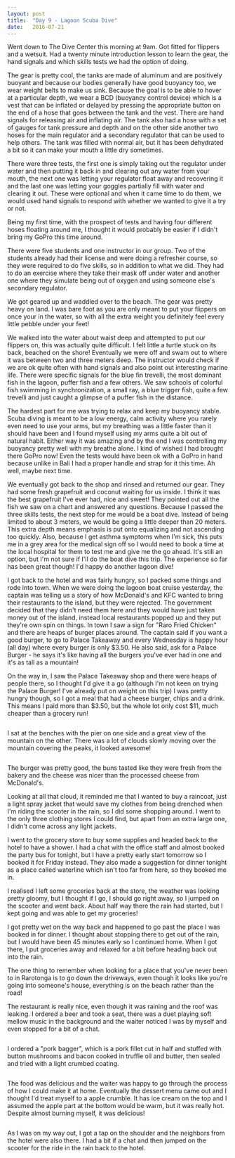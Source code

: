 ```yaml
---
layout: post
title:  "Day 9 - Lagoon Scuba Dive"
date:   2016-07-21
---
```


Went down to The Dive Center this morning at 9am. Got fitted for flippers and a wetsuit.
Had a twenty minute introduction lesson to learn the gear, the hand signals and which skills tests we had the option of doing.

The gear is pretty cool, the tanks are made of aluminum and are positively buoyant and because our bodies generally have good buoyancy too, we wear weight belts to make us sink. Because the goal is to be able to hover at a particular depth, we wear a BCD (buoyancy control device) which is a vest that can be inflated or delayed by pressing the appropriate button on the end of a hose that goes between the tank and the vest. There are hand signals for releasing air and inflating air. The tank also had a hose with a set of gauges for tank pressure and depth and on the other side another two hoses for the main regulator and a secondary regulator that can be used to help others.
The tank was filled with normal air, but it has been dehydrated a bit so it can make your mouth a little dry sometimes.

There were three tests, the first one is simply taking out the regulator under water and then putting it back in and clearing out any water from your mouth, the next one was letting your regulator float away and recovering it and the last one was letting your goggles partially fill with water and clearing it out.
These were optional and when it came time to do them, we would used hand signals to respond with whether we wanted to give it a try or not.

Being my first time, with the prospect of tests and having four different hoses floating around me, I thought it would probably be easier if I didn't bring my GoPro this time around.

There were five students and one instructor in our group. Two of the students already had their license and were doing a refresher course, so they were required to do five skills, so in addition to what we did. They had to do an exercise where they take their mask off under water and another one where they simulate being out of oxygen and using someone else's secondary regulator.

We got geared up and waddled over to the beach. The gear was pretty heavy on land. I was bare foot as you are only meant to put your flippers on once your in the water, so with all the extra weight you definitely feel every little pebble under your feet!

We walked into the water about waist deep and attempted to put our flippers on, this was actually quite difficult. I felt little a turtle stuck on its back, beached on the shore! Eventually we were off and swam out to where it was between two and three meters deep. The instructor would check if we are ok quite often with hand signals and also point out interesting marine life. There were specific signals for the blue fin trevelli, the most dominant fish in the lagoon, puffer fish and a few others. We saw schools of colorful fish swimming in synchronization, a small ray, a blue trigger fish, quite a few trevelli and just caught a glimpse of a puffer fish in the distance.

The hardest part for me was trying to relax and keep my buoyancy stable. Scuba diving is meant to be a low energy, calm activity where you rarely even need to use your arms, but my breathing was a little faster than it should have been and I found myself using my arms quite a bit out of natural habit. Either way it was amazing and by the end I was controlling my buoyancy pretty well with my breathe alone. I kind of wished I had brought there GoPro now! Even the tests would have been ok with a GoPro in hand because unlike in Bali I had a proper handle and strap for it this time. Ah well, maybe next time.

We eventually got back to the shop and rinsed and returned our gear. They had some fresh grapefruit and coconut waiting for us inside. I think it was the best grapefruit I've ever had, nice and sweet! They pointed out all the fish we saw on a chart and answered any questions.
Because I passed the three skills tests, the next step for me would be a boat dive. Instead of being limited to about 3 meters, we would be going a little deeper than 20 meters. This extra depth means emphasis is put onto equalizing and not ascending too quickly. Also, because I get asthma symptoms when I'm sick, this puts me in a grey area for the medical sign off so I would need to book a time at the local hospital for them to test me and give me the go ahead. It's still an option, but I'm not sure if I'll do the boat dive this trip. The experience so far has been great though! I'd happy do another lagoon dive!

I got back to the hotel and was fairly hungry, so I packed some things and rode into town. When we were doing the lagoon boat cruise yesterday, the captain was telling us a story of how McDonald's and KFC wanted to bring their restaurants to the island, but they were rejected. The government decided that they didn't need them here and they would have just taken money out of the island, instead local restaurants popped up and they put they're own spin on things. In town I saw a sign for "Raro Fried Chicken" and there are heaps of burger places around. The captain said if you want a good burger, to go to Palace Takeaway and every Wednesday is happy hour (all day) where every burger is only $3.50. He also said, ask for a Palace Burger - he says it's like having all the burgers you've ever had in one and it's as tall as a mountain!

On the way in, I saw the Palace Takeaway shop and there were heaps of people there, so I thought I'd give it a go (although I'm not keen on trying the Palace Burger! I've already put on weight on this trip) I was pretty hungry though, so I got a meal that had a cheese burger, chips and a drink. This means I paid more than $3.50, but the whole lot only cost $11, much cheaper than a grocery run!

<img src="{{ '/assets/img/touring.jpg' | prepend: site.baseurl }}" alt=""> 

I sat at the benches with the pier on one side and a great view of the mountain on the other. There was a lot of clouds slowly moving over the mountain covering the peaks, it looked awesome!

<img src="{{ '/assets/img/touring.jpg' | prepend: site.baseurl }}" alt=""> 

The burger was pretty good, the buns tasted like they were fresh from the bakery and the cheese was nicer than the processed cheese from McDonald's.

Looking at all that cloud, it reminded me that I wanted to buy a raincoat, just a light spray jacket that would save my clothes from being drenched when I'm riding the scooter in the rain, so I did some shopping around. I went to the only three clothing stores I could find, but apart from an extra large one, I didn't come across any light jackets.

I went to the grocery store to buy some supplies and headed back to the hotel to have a shower. I had a chat with the office staff and almost booked the party bus for tonight, but I have a pretty early start tomorrow so I booked it for Friday instead. They also made a suggestion for dinner tonight as a place called waterline which isn't too far from here, so they booked me in.

I realised I left some groceries back at the store, the weather was looking pretty gloomy, but I thought if I go, I should go right away, so I jumped on the scooter and went back. About half way there the rain had started, but I kept going and was able to get my groceries!

I got pretty wet on the way back and happened to go past the place I was booked in for dinner. I thought about stopping there to get out of the rain, but I would have been 45 minutes early so I continued home. When I got there, I put groceries away and relaxed for a bit before heading back out into the rain.

The one thing to remember when looking for a place that you've never been to in Rarotonga is to go down the driveways, even though it looks like you're going into someone's house, everything is on the beach rather than the road!

The restaurant is really nice, even though it was raining and the roof was leaking. I ordered a beer and took a seat, there was a duet playing soft mellow music in the background and the waiter noticed I was by myself and even stopped for a bit of a chat.

<img src="{{ '/assets/img/touring.jpg' | prepend: site.baseurl }}" alt=""> 

I ordered a "pork bagger", which is a pork fillet cut in half and stuffed with button mushrooms and bacon cooked in truffle oil and butter, then sealed and tried with a light crumbed coating.

<img src="{{ '/assets/img/touring.jpg' | prepend: site.baseurl }}" alt=""> 

The food was delicious and the waiter was happy to go through the process of how I could make it at home. Eventually the dessert menu came out and I thought I'd treat myself to a apple crumble. It has ice cream on the top and I assumed the apple part at the bottom would be warm, but it was really hot. Despite almost burning myself, it was delicious!

<img src="{{ '/assets/img/touring.jpg' | prepend: site.baseurl }}" alt=""> 

As I was on my way out, I got a tap on the shoulder and the neighbors from the hotel were also there. I had a bit if a chat and then jumped on the scooter for the ride in the rain back to the hotel.
